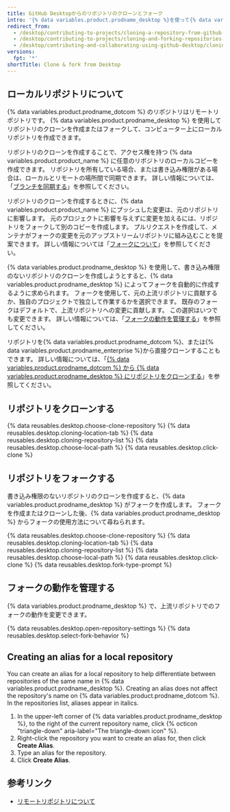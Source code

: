 ```yaml
---
title: GitHub Desktopからのリポジトリのクローンとフォーク
intro: '{% data variables.product.prodname_desktop %}を使って{% data variables.product.prodname_dotcom %}上にあるリポジトリをクローンしたりフォークしたりできます。'
redirect_from:
  - /desktop/contributing-to-projects/cloning-a-repository-from-github-desktop
  - /desktop/contributing-to-projects/cloning-and-forking-repositories-from-github-desktop
  - /desktop/contributing-and-collaborating-using-github-desktop/cloning-and-forking-repositories-from-github-desktop
versions:
  fpt: '*'
shortTitle: Clone & fork from Desktop
---
```


## ローカルリポジトリについて
{% data variables.product.prodname_dotcom %} のリポジトリはリモートリポジトリです。 {% data variables.product.prodname_desktop %} を使用してリポジトリのクローンを作成またはフォークして、コンピューター上にローカルリポジトリを作成できます。

リポジトリのクローンを作成することで、アクセス権を持つ {% data variables.product.product_name %} に任意のリポジトリのローカルコピーを作成できます。 リポジトリを所有している場合、または書き込み権限がある場合は、ローカルとリモートの場所間で同期できます。 詳しい情報については、「[ブランチを同期する](/desktop/contributing-and-collaborating-using-github-desktop/syncing-your-branch)」を参照してください。

リポジトリのクローンを作成するときに、{% data variables.product.product_name %} にプッシュした変更は、元のリポジトリに影響します。 元のプロジェクトに影響を与えずに変更を加えるには、リポジトリをフォークして別のコピーを作成します。 プルリクエストを作成して、メンテナがフォークの変更を元のアップストリームリポジトリに組み込むことを提案できます。 詳しい情報については「[フォークについて](/pull-requests/collaborating-with-pull-requests/working-with-forks/about-forks)」を参照してください。

{% data variables.product.prodname_desktop %} を使用して、書き込み権限のないリポジトリのクローンを作成しようとすると、{% data variables.product.prodname_desktop %} によってフォークを自動的に作成するように求められます。 フォークを使用して、元の上流リポジトリに貢献するか、独自のプロジェクトで独立して作業するかを選択できます。 既存のフォークはデフォルトで、上流リポジトリへの変更に貢献します。 この選択はいつでも変更できます。 詳しい情報については、「[フォークの動作を管理する](#managing-fork-behavior)」を参照してください。

リポジトリを{% data variables.product.prodname_dotcom %}、または{% data variables.product.prodname_enterprise %}から直接クローンすることもできます。 詳しい情報については、「[{% data variables.product.prodname_dotcom %} から {% data variables.product.prodname_desktop %} にリポジトリをクローンする](/desktop/guides/contributing-to-projects/cloning-a-repository-from-github-to-github-desktop/)」を参照してください。

## リポジトリをクローンする

{% data reusables.desktop.choose-clone-repository %}
{% data reusables.desktop.cloning-location-tab %}
{% data reusables.desktop.cloning-repository-list %}
{% data reusables.desktop.choose-local-path %}
{% data reusables.desktop.click-clone %}

## リポジトリをフォークする
書き込み権限のないリポジトリのクローンを作成すると、{% data variables.product.prodname_desktop %} がフォークを作成します。 フォークを作成またはクローンした後、{% data variables.product.prodname_desktop %} からフォークの使用方法について尋ねられます。

{% data reusables.desktop.choose-clone-repository %}
{% data reusables.desktop.cloning-location-tab %}
{% data reusables.desktop.cloning-repository-list %}
{% data reusables.desktop.choose-local-path %}
{% data reusables.desktop.click-clone %}
{% data reusables.desktop.fork-type-prompt %}

## フォークの動作を管理する
{% data variables.product.prodname_desktop %} で、上流リポジトリでのフォークの動作を変更できます。

{% data reusables.desktop.open-repository-settings %}
{% data reusables.desktop.select-fork-behavior %}

## Creating an alias for a local repository
You can create an alias for a local repository to help differentiate between repositories of the same name in {% data variables.product.prodname_desktop %}. Creating an alias does not affect the repository's name on {% data variables.product.prodname_dotcom %}. In the repositories list, aliases appear in italics.

1. In the upper-left corner of {% data variables.product.prodname_desktop %}, to the right of the current repository name, click {% octicon "triangle-down" aria-label="The triangle-down icon" %}.
2. Right-click the repository you want to create an alias for, then click **Create Alias**.
3. Type an alias for the repository.
4. Click **Create Alias**.

## 参考リンク
- [リモートリポジトリについて](/github/getting-started-with-github/about-remote-repositories)
